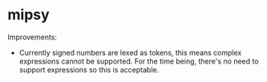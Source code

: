 # mipsy

Improvements:
- Currently signed numbers are lexed as tokens, this means complex expressions cannot be supported. For the time being, there's no need to support expressions so this is acceptable.
